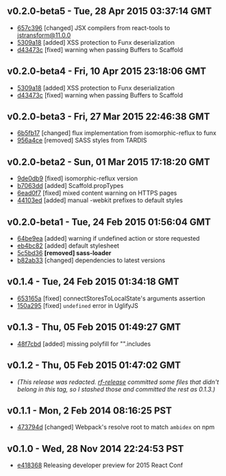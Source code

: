 v0.2.0-beta5 - Tue, 28 Apr 2015 03:37:14 GMT
--------------------------------------------

- [657c396](../../commit/657c396) [changed] JSX compilers from react-tools to jstransform@11.0.0
- [5309a18](../../commit/5309a18) [added] XSS protection to Funx deserialization
- [d43473c](../../commit/d43473c) [fixed] warning when passing Buffers to Scaffold


v0.2.0-beta4 - Fri, 10 Apr 2015 23:18:06 GMT
--------------------------------------------

- [5309a18](../../commit/5309a18) [added] XSS protection to Funx deserialization
- [d43473c](../../commit/d43473c) [fixed] warning when passing Buffers to Scaffold


v0.2.0-beta3 - Fri, 27 Mar 2015 22:46:38 GMT
--------------------------------------------

- [6b5fb17](../../commit/6b5fb17) [changed] flux implementation from isomorphic-reflux to funx
- [956a4ce](../../commit/956a4ce) [removed] SASS styles from TARDIS


v0.2.0-beta2 - Sun, 01 Mar 2015 17:18:20 GMT
--------------------------------------------

- [9de0db9](../../commit/9de0db9) [fixed] isomorphic-reflux version
- [b7063dd](../../commit/b7063dd) [added] Scaffold.propTypes
- [6ead0f7](../../commit/6ead0f7) [fixed] mixed content warning on HTTPS pages
- [44103ed](../../commit/44103ed) [added] manual -webkit prefixes to default styles


v0.2.0-beta1 - Tue, 24 Feb 2015 01:56:04 GMT
--------------------------------------------

- [64be9ea](../../commit/64be9ea) [added] warning if undefined action or store requested
- [eb4bc82](../../commit/eb4bc82) [added] default stylesheet
- [5c5bd36](../../commit/5c5bd36) **[removed] sass-loader**
- [b82ab33](../../commit/b82ab33) [changed] dependencies to latest versions


v0.1.4 - Tue, 24 Feb 2015 01:34:18 GMT
--------------------------------------

- [653165a](../../commit/653165a) [fixed] connectStoresToLocalState's arguments assertion
- [150a295](../../commit/150a295) [fixed] `undefined` error in UglifyJS


v0.1.3 - Thu, 05 Feb 2015 01:49:27 GMT
--------------------------------------

- [48f7cbd](../../commit/48f7cbd) [added] missing polyfill for "".includes


v0.1.2 - Thu, 05 Feb 2015 01:47:02 GMT
--------------------------------------

- _(This release was redacted.  [rf-release](https://github.com/ryanflorence/rf-release) committed some files that didn't belong in this tag, so I stashed those and committed the rest as 0.1.3.)_


v0.1.1 - Mon, 2 Feb 2014 08:16:25 PST
---------------------------------------

- [473794d](../../commit/473794d) [changed] Webpack's resolve root to match `ambidex` on npm


v0.1.0 - Wed, 28 Nov 2014 22:24:53 PST
---------------------------------------

- [e418368](../../commit/e418368) Releasing developer preview for 2015 React Conf
